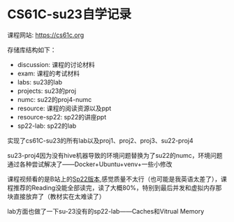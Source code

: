 # CS61C-su23自学记录

课程网站: <https://cs61c.org>

存储库结构如下：

- discussion: 课程的讨论材料
- exam: 课程的考试材料
- labs: su23的lab
- projects: su23的proj
- numc: su22的proj4-numc
- resource: 课程的阅读资源以及ppt
- resource-sp22: sp22的讲座ppt
- sp22-lab: sp22的lab

实现了cs61C-su23的所有lab以及proj1、proj2、proj3、su22-proj4

su23-proj4因为没有hive机器导致的环境问题替换为了su22的numc，环境问题通过各种尝试解决了——Docker+Ubuntu+venv+一些小修改

课程视频看的是B站上的[Sp22版本](https://www.bilibili.com/video/BV15W4y1S7Lc),感觉质量不太行（也可能是我英语太差了），课程推荐的Reading没能全部读完，读了大概80%，特别到最后并发和虚拟内存那块直接放弃了（教材实在太难读了）

lab方面也做了一下su-23没有的sp22-lab——Caches和Vitrual Memory
